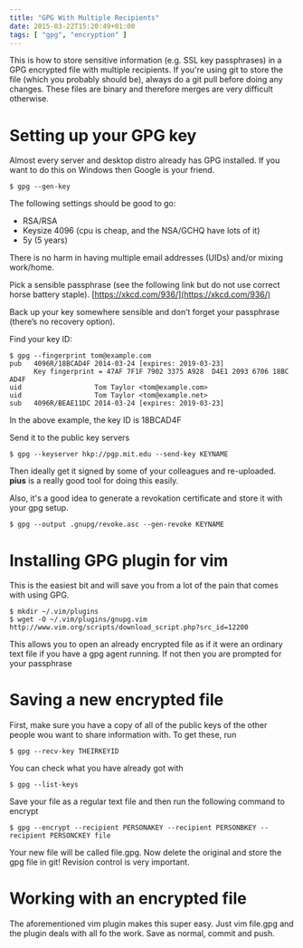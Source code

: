 ```yaml
---
title: "GPG With Multiple Recipients"
date: 2015-03-22T15:20:49+01:00
tags: [ "gpg", "encryption" ]
---
```

This is how to store sensitive information (e.g. SSL key passphrases) in a GPG encrypted file with multiple recipients.  If you're using git to store the file (which you probably should be), always do a git pull before doing any changes. These files are binary and therefore merges are very difficult otherwise.
<!--more-->
# Setting up your GPG key

Almost every server and desktop distro already has GPG installed. If you want to do this on Windows then Google is your friend.

    $ gpg --gen-key

The following settings should be good to go:

*   RSA/RSA
*   Keysize 4096 (cpu is cheap, and the NSA/GCHQ have lots of it)
*   5y (5 years)

There is no harm in having multiple email addresses (UIDs) and/or mixing work/home.

Pick a sensible passphrase (see the following link but do not use correct horse battery staple). [https://xkcd.com/936/](https://xkcd.com/936/)

Back up your key somewhere sensible and don’t forget your passphrase (there’s no recovery option).

Find your key ID:

    $ gpg --fingerprint tom@example.com
    pub   4096R/18BCAD4F 2014-03-24 [expires: 2019-03-23]
          Key fingerprint = 47AF 7F1F 7902 3375 A928  D4E1 2093 6706 18BC AD4F
    uid                  Tom Taylor <tom@example.com>
    uid                  Tom Taylor <tom@example.net>
    sub   4096R/BEAE11DC 2014-03-24 [expires: 2019-03-23]

In the above example, the key ID is 18BCAD4F

Send it to the public key servers

    $ gpg --keyserver hkp://pgp.mit.edu --send-key KEYNAME

Then ideally get it signed by some of your colleagues and re-uploaded. **pius** is a really good tool for doing this easily.

Also, it's a good idea to generate a revokation certificate and store it with your gpg setup.

    $ gpg --output .gnupg/revoke.asc --gen-revoke KEYNAME

# Installing GPG plugin for vim

This is the easiest bit and will save you from a lot of the pain that comes with using GPG.

    $ mkdir ~/.vim/plugins
    $ wget -O ~/.vim/plugins/gnupg.vim http://www.vim.org/scripts/download_script.php?src_id=12200

This allows you to open an already encrypted file as if it were an ordinary text file if you have a gpg agent running. If not then you are prompted for your passphrase

# Saving a new encrypted file

First, make sure you have a copy of all of the public keys of the other people wou want to share information with. To get these, run

    $ gpg --recv-key THEIRKEYID

You can check what you have already got with

    $ gpg --list-keys

Save your file as a regular text file and then run the following command to encrypt

    $ gpg --encrypt --recipient PERSONAKEY --recipient PERSONBKEY --recipient PERSONCKEY file

Your new file will be called file.gpg. Now delete the original and store the gpg file in git! Revision control is very important.

# Working with an encrypted file

The aforementioned vim plugin makes this super easy. Just vim file.gpg and the plugin deals with all fo the work. Save as normal, commit and push.

